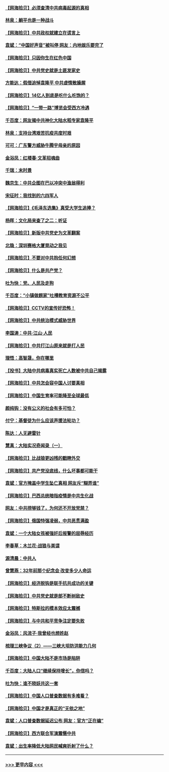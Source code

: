 #### [【网海拾贝】必须查清中共病毒起源的真相](../pages/nsc993/n12984276.md?t=05292101) 
#### [林泉：躺平也是一种战斗](../pages/nsc993/n12984194.md?t=05292101) 
#### [【网海拾贝】中共政权就建立在谎言上](../pages/nsc993/n12981880.md?t=05292101) 
#### [袁斌：“中国好声音”被叫停 网友：内地娱乐要完了](../pages/nsc993/n12981826.md?t=05292101) 
#### [【网海拾贝】只因你生在红色中国](../pages/nsc993/n12979096.md?t=05292101) 
#### [【网海拾贝】中共党史就是土匪发家史](../pages/nsc993/n12976478.md?t=05292101) 
#### [方能达：假借追悼袁隆平 中共虚情散臊腥](../pages/nsc993/n12976396.md?t=05292101) 
#### [【网海拾贝】14亿人到底是吃什么吃饱的？](../pages/nsc993/n12974125.md?t=05292101) 
#### [【网海拾贝】“一带一路”博览会受西方冷遇](../pages/nsc993/n12971787.md?t=05292101) 
#### [千百度：网友揭中共神化大陆水稻专家袁隆平](../pages/nsc993/n12971733.md?t=05292101) 
#### [林泉：支持台湾艰苦抗疫共度时艰](../pages/nsc993/n12971350.md?t=05292101) 
#### [可可：广东警方威胁牛腾宇母亲的原因](../pages/nsc993/n12971100.md?t=05292101) 
#### [金浴凤：红楼春·文革招魂曲](../pages/nsc993/n12970354.md?t=05292101) 
#### [千瑞：末时景](../pages/nsc993/n12970337.md?t=05292101) 
#### [魏京生：中共企图在巴以冲突中渔翁得利](../pages/nsc993/n12970286.md?t=05292101) 
#### [宋征时：我找到的六四军人](../pages/nsc993/n12970213.md?t=05292101) 
#### [【网海拾贝】《毛泽东选集》真受大学生追捧？](../pages/nsc993/n12968779.md?t=05292101) 
#### [杨晖：文化局来查了之二：听证](../pages/nsc993/n12966528.md?t=05292101) 
#### [【网海拾贝】新版中共党史为文革翻案](../pages/nsc993/n12967526.md?t=05292101) 
#### [北隐：深圳赛格大厦晃动之我见](../pages/nsc993/n12967393.md?t=05292101) 
#### [【网海拾贝】不要对中共抱任何幻想](../pages/nsc993/n12965222.md?t=05292101) 
#### [【网海拾贝】什么是共产党？](../pages/nsc993/n12962781.md?t=05292101) 
#### [吐为快：党、人民及走狗](../pages/nsc993/n12962747.md?t=05292101) 
#### [千百度：“小镇做题家”吐槽教育资源不公平](../pages/nsc993/n12962705.md?t=05292101) 
#### [【网海拾贝】CCTV的宣传好恐怖！](../pages/nsc993/n12959984.md?t=05292101) 
#### [【网海拾贝】中共统治模式威胁世界](../pages/nsc993/n12957622.md?t=05292101) 
#### [李国涛：中共‧江山‧人民](../pages/nsc993/n12957502.md?t=05292101) 
#### [【网海拾贝】中共打江山原来就是打人民](../pages/nsc993/n12954345.md?t=05292101) 
#### [理悟：高智晟，你在哪里](../pages/nsc993/n12953115.md?t=05292101) 
#### [【投书】大陆中共病毒真实死亡人数被中共自己揭露](../pages/nsc993/n12953050.md?t=05292101) 
#### [【网海拾贝】中共怎会容中国人讨要真相](../pages/nsc993/n12952161.md?t=05292101) 
#### [【网海拾贝】中国生育率可能降至全球最低](../pages/nsc993/n12948793.md?t=05292101) 
#### [颜纯钩：没有公义的社会有多可怕？](../pages/nsc993/n12947626.md?t=05292101) 
#### [付宁：基督徒为什么应该声援法轮功？](../pages/nsc993/n12947233.md?t=05292101) 
#### [陈达：人无避雷针](../pages/nsc993/n12947098.md?t=05292101) 
#### [慧真：大陆实况奇闻录（一）](../pages/nsc993/n12945811.md?t=05292101) 
#### [【网海拾贝】比战狼更凶残的戳瞎外交](../pages/nsc993/n12945717.md?t=05292101) 
#### [【网海拾贝】共产党没底线，什么坏事都可能干](../pages/nsc993/n12942090.md?t=05292101) 
#### [袁斌：官方掩盖中学生坠亡真相 网友斥“糊弄谁”](../pages/nsc993/n12942029.md?t=05292101) 
#### [【网海拾贝】巴西总统暗指疫情是中共生化战](../pages/nsc993/n12938999.md?t=05292101) 
#### [网友：中共捞够钱了，为何还不开放党禁？](../pages/nsc993/n12938952.md?t=05292101) 
#### [【网海拾贝】俄国恃强凌弱，中共恶贯满盈](../pages/nsc993/n12936626.md?t=05292101) 
#### [袁斌：一个大陆女孩被强奸后报警的屈辱经历](../pages/nsc993/n12936547.md?t=05292101) 
#### [李春草：木兰花·战狼与美谍](../pages/nsc993/n12935995.md?t=05292101) 
#### [源清晨：中共人](../pages/nsc993/n12935589.md?t=05292101) 
#### [曾慧燕：32年前那个纪念会 改变多少人命运](../pages/nsc993/n12934233.md?t=05292101) 
#### [【网海拾贝】经济脱钩是联手抗共成功的关键](../pages/nsc993/n12934176.md?t=05292101) 
#### [【网海拾贝】中共党史就是部不断树敌史](../pages/nsc993/n12932844.md?t=05292101) 
#### [【网海拾贝】特斯拉的模本效应太震撼](../pages/nsc993/n12925626.md?t=05292101) 
#### [【网海拾贝】与中共和平竞争注定要失败](../pages/nsc993/n12923326.md?t=05292101) 
#### [金浴凤：风流子‧我曾经也想姓赵](../pages/nsc993/n12920911.md?t=05292101) 
#### [梳理三峡争议（2）——三峡大坝防洪能力几何](../pages/nsc993/n12920173.md?t=05292101) 
#### [【网海拾贝】中国大陆不是市场是陷阱](../pages/nsc993/n12920143.md?t=05292101) 
#### [千百度：大陆人口“继续保持增长”，你信吗？](../pages/nsc993/n12918946.md?t=05292101) 
#### [吐为快：谁不晓妖共这一套](../pages/nsc993/n12918941.md?t=05292101) 
#### [【网海拾贝】中国人口普查数据有多难看？](../pages/nsc993/n12917822.md?t=05292101) 
#### [【网海拾贝】中国才是真正的“无依之地”](../pages/nsc993/n12915845.md?t=05292101) 
#### [袁斌：人口普查数据延迟公布 网友：官方“正在编”](../pages/nsc993/n12915748.md?t=05292101) 
#### [【网海拾贝】西方联合军演震慑中共](../pages/nsc993/n12913466.md?t=05292101) 
#### [袁斌：出生率降低大陆网民喊爽折射了什么？](../pages/nsc993/n12913365.md?t=05292101) 

----
#### [ >>> 更早内容 <<< ](../indexes/nsc993-earlier.md)
